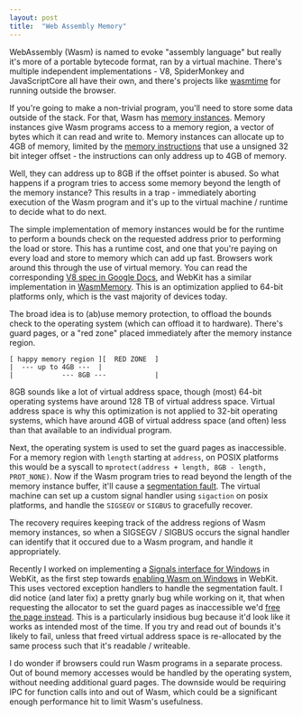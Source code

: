 ```yaml
---
layout: post
title:  "Web Assembly Memory"
---
```

WebAssembly (Wasm) is named to evoke "assembly language" but really it's more of a portable bytecode format, ran by a virtual machine.
There's multiple independent implementations - V8, SpiderMonkey and JavaScriptCore all have their own, and there's projects like 
[wasmtime](https://github.com/bytecodealliance/wasmtime) for running outside the browser.

If you're going to make a non-trivial program, you'll need to store some data outside of the stack. For that, Wasm has 
[memory instances](https://webassembly.github.io/spec/core/exec/runtime.html#memory-instances). Memory instances give Wasm programs access 
to a memory region, a vector of bytes which it can read and write to. Memory instances can allocate up to 4GB of memory, limited by the 
[memory instructions](https://webassembly.github.io/spec/core/syntax/instructions.html#syntax-memarg) that use a unsigned 32 bit integer 
offset - the instructions can only address up to 4GB of memory.

Well, they can address up to 8GB if the offset pointer is abused. So what happens if a program tries to access some memory beyond 
the length of the memory instance? This results in a trap - immediately aborting execution of the Wasm program and it's up to the 
virtual machine / runtime to decide what to do next.

The simple implementation of memory instances would be for the runtime to perform a bounds check on the requested address prior to performing 
the load or store. This has a runtime cost, and one that you're paying on every load and store to memory which can add up fast. Browsers work 
around this through the use of virtual memory. You can read the corresponding [V8 spec in Google Docs](https://docs.google.com/document/d/17y4kxuHFrVxAiuCP_FFtFA2HP5sNPsCD10KEx17Hz6M/), 
and WebKit has a similar implementation in [WasmMemory](https://github.com/WebKit/WebKit/blob/main/Source/JavaScriptCore/wasm/WasmMemory.cpp).
This is an optimization applied to 64-bit platforms only, which is the vast majority of devices today.

The broad idea is to (ab)use memory protection, to offload the bounds check to the operating system (which can offload it to hardware).
There's guard pages, or a "red zone" placed immediately after the memory instance region.

```
[ happy memory region ][  RED ZONE  ]
|  --- up to 4GB ---  |
|            --- 8GB ---            |
```

8GB sounds like a lot of virtual address space, though (most) 64-bit operating systems have around 128 TB of virtual address space. Virtual 
address space is why this optimization is not applied to 32-bit operating systems, which have around 4GB of virtual address space (and often) 
less than that available to an individual program.

Next, the operating system is used to set the guard pages as inaccessible. For a memory region with `length` starting at `address`, on POSIX platforms
this would be a syscall to `mprotect(address + length, 8GB - length, PROT_NONE)`. Now if the Wasm program tries to read beyond the length of the 
memory instance buffer, it'll cause a [segmentation fault](https://en.wikipedia.org/wiki/Segmentation_fault). The virtual machine can set up a 
custom signal handler using `sigaction` on posix platforms, and handle the `SIGSEGV` or `SIGBUS` to gracefully recover.

The recovery requires keeping track of the address regions of Wasm memory instances, so when a SIGSEGV / SIGBUS occurs the signal handler can 
identify that it occured due to a Wasm program, and handle it appropriately.

Recently I worked on implementing a [Signals interface for Windows](https://bugs.webkit.org/show_bug.cgi?id=259108) in WebKit, as the first step towards 
[enabling Wasm on Windows](https://bugs.webkit.org/show_bug.cgi?id=222315) in WebKit. This uses vectored exception handlers to handle the segmentation 
fault. I did notice (and later fix) a pretty gnarly bug while working on it, that when requesting the allocator to set the guard pages as inaccessible 
we'd [free the page instead](https://bugs.webkit.org/show_bug.cgi?id=260069). This is a particularly insidious bug because it'd look like it works as 
intended most of the time. If you try and read out of bounds it's likely to fail, unless that freed virtual address space is re-allocated by the 
same process such that it's readable / writeable.

I do wonder if browsers could run Wasm programs in a separate process. Out of bound memory accesses would be handled by the operating system, without 
needing additional guard pages. The downside would be requiring IPC for function calls into and out of Wasm, which could be a significant 
enough performance hit to limit Wasm's usefulness.
